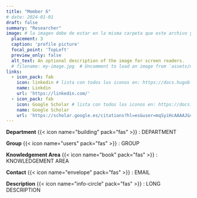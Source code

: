 ```yaml
---
title: "Member 6"
# date: 2024-01-01
draft: false
summary: "Researcher"
image: # la imagen debe de estar en la misma carpeta que este archivo y debe de llamarse avatar.*, o usar el atributo filename para especificar el nombre de la imagen
  placement: 3
  caption: 'profile picture'
  focal_point: 'TopLeft'
  preview_only: false
  alt_text: An optional description of the image for screen readers.
  # filename: my-image.jpg  # Uncomment to load an image from `assets/media/` instead.
links:
  - icon_pack: fab
    icon: linkedin # lista con todos los iconos en: https://docs.hugoblox.com/tutorial/resume/step-2/#skills
    name: Linkdin 
    url: 'https://linkedin.com/'
  - icon_pack: fab
    icon: Google Scholar # lista con todos los iconos en: https://docs.hugoblox.com/tutorial/resume/step-2/#skills
    name: Google Scholar 
    url: 'https://scholar.google.es/citations?hl=es&user=mqSyiHcAAAAJ&view_op=list_works&sortby=pubdate'
---
```


**Department**  {{< icon name="building" pack="fas" >}} : DEPARTMENT 

**Group** {{< icon name="users" pack="fas" >}} : GROUP

**Knowledgement Area** {{< icon name="book" pack="fas" >}} : KNOWLEDGEMENT AREA

**Contact** {{< icon name="envelope" pack="fas" >}} : EMAIL

**Description** {{< icon name="info-circle" pack="fas" >}} : LONG DESCRIPTION
